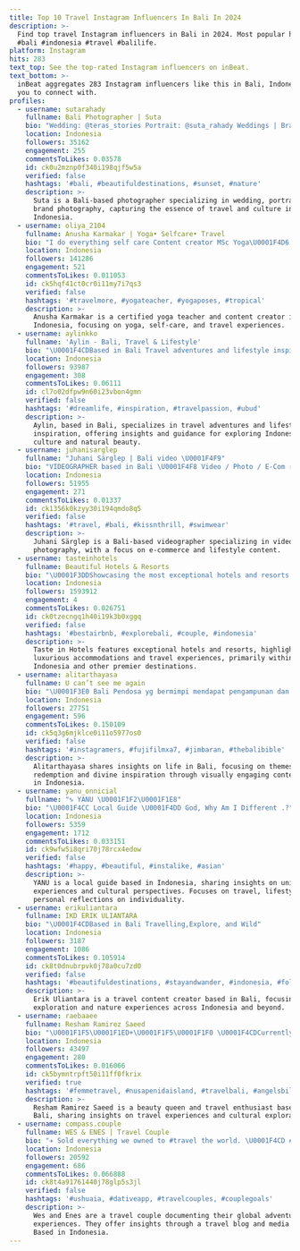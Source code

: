 ```yaml
---
title: Top 10 Travel Instagram Influencers In Bali In 2024
description: >-
  Find top travel Instagram influencers in Bali in 2024. Most popular hashtags:
  #bali #indonesia #travel #balilife.
platform: Instagram
hits: 283
text_top: See the top-rated Instagram influencers on inBeat.
text_bottom: >-
  inBeat aggregates 283 Instagram influencers like this in Bali, Indonesia for
  you to connect with.
profiles:
  - username: sutarahady
    fullname: Bali Photographer | Suta
    bio: "Wedding: @teras_stories Portrait: @suta_rahady Weddings | Brands | Travel Bali based photographer \U0001F4CD#bali \U0001F1F2\U0001F1E8"
    location: Indonesia
    followers: 35162
    engagement: 255
    commentsToLikes: 0.03578
    id: ck0u2mznp0f340i198qjf5w5a
    verified: false
    hashtags: '#bali, #beautifuldestinations, #sunset, #nature'
    description: >-
      Suta is a Bali-based photographer specializing in wedding, portrait, and
      brand photography, capturing the essence of travel and culture in
      Indonesia.
  - username: oliya_2104
    fullname: Anusha Karmakar | Yoga• Selfcare• Travel
    bio: "I do everything self care Content creator MSc Yoga\U0001F4D6| Certified Yoga teacher Work \U0001F4E7 anusha@cree8a.com Yoga Sessions ⬇️"
    location: Indonesia
    followers: 141286
    engagement: 521
    commentsToLikes: 0.011053
    id: ck5hqf41ct0cr0i11my7i7qs3
    verified: false
    hashtags: '#travelmore, #yogateacher, #yogaposes, #tropical'
    description: >-
      Anusha Karmakar is a certified yoga teacher and content creator in
      Indonesia, focusing on yoga, self-care, and travel experiences.
  - username: aylinkko
    fullname: 'Aylin - Bali, Travel & Lifestyle'
    bio: "\U0001F4CDBased in Bali Travel adventures and lifestyle inspiration \U0001FAF6\U0001F3FD Collabs: aylinkoster@gmail.com ↓ Get my Bali E-Book & 1:1 Calls"
    location: Indonesia
    followers: 93987
    engagement: 308
    commentsToLikes: 0.06111
    id: cl7o02dfpw9n60i23vbon4gmn
    verified: false
    hashtags: '#dreamlife, #inspiration, #travelpassion, #ubud'
    description: >-
      Aylin, based in Bali, specializes in travel adventures and lifestyle
      inspiration, offering insights and guidance for exploring Indonesia’s rich
      culture and natural beauty.
  - username: juhanisarglep
    fullname: "Juhani Särglep | Bali video \U0001F4F9"
    bio: "VIDEOGRAPHER based in Bali \U0001F4F8 Video / Photo / E-Com ⚡️ @kissnthrill \U0001F4CDDM or Email for booking\U0001F447\U0001F3FC\U0001F4E9"
    location: Indonesia
    followers: 51955
    engagement: 271
    commentsToLikes: 0.01337
    id: ck1356k0kzyy30i194qmdo8q5
    verified: false
    hashtags: '#travel, #bali, #kissnthrill, #swimwear'
    description: >-
      Juhani Särglep is a Bali-based videographer specializing in video and
      photography, with a focus on e-commerce and lifestyle content.
  - username: tasteinhotels
    fullname: Beautiful Hotels & Resorts
    bio: "\U0001F3DD️Showcasing the most exceptional hotels and resorts \U0001F3E8Part of the @hotel network \U0001F447 Spring FLASH SALE for hotels this week"
    location: Indonesia
    followers: 1593912
    engagement: 4
    commentsToLikes: 0.026751
    id: ck0tzecngq1h40i19k3b0xggq
    verified: false
    hashtags: '#bestairbnb, #explorebali, #couple, #indonesia'
    description: >-
      Taste in Hotels features exceptional hotels and resorts, highlighting
      luxurious accommodations and travel experiences, primarily within
      Indonesia and other premier destinations.
  - username: alitarthayasa
    fullname: U can’t see me again
    bio: "\U0001F3E0 Bali Pendosa yg bermimpi mendapat pengampunan dan keajaiban Tuhan"
    location: Indonesia
    followers: 27751
    engagement: 596
    commentsToLikes: 0.150109
    id: ck5q3g6mjklce0i11o5977os0
    verified: false
    hashtags: '#instagramers, #fujifilmxa7, #jimbaran, #thebalibible'
    description: >-
      Alitarthayasa shares insights on life in Bali, focusing on themes of
      redemption and divine inspiration through visually engaging content. Based
      in Indonesia.
  - username: yanu_onnicial
    fullname: "♑ YANU \U0001F1F2\U0001F1E8"
    bio: "\U0001F4CC Local Guide \U0001F4DD God, Why Am I Different .?"
    location: Indonesia
    followers: 5359
    engagement: 1712
    commentsToLikes: 0.033151
    id: ck9wfw5i8qri70j78rcx4edow
    verified: false
    hashtags: '#happy, #beautiful, #instalike, #asian'
    description: >-
      YANU is a local guide based in Indonesia, sharing insights on unique
      experiences and cultural perspectives. Focuses on travel, lifestyle, and
      personal reflections on individuality.
  - username: erikuliantara
    fullname: IKD ERIK ULIANTARA
    bio: "\U0001F4CDBased in Bali Travelling,Explore, and Wild"
    location: Indonesia
    followers: 3187
    engagement: 1086
    commentsToLikes: 0.105914
    id: ck8t0dnubrpvk0j78a0cu7zd0
    verified: false
    hashtags: '#beautifuldestinations, #stayandwander, #indonesia, #folkgreen'
    description: >-
      Erik Uliantara is a travel content creator based in Bali, focusing on
      exploration and nature experiences across Indonesia and beyond.
  - username: raebaaee
    fullname: Resham Ramirez Saeed
    bio: "\U0001F1F5\U0001F1ED+\U0001F1F5\U0001F1F0 \U0001F4CDCurrently in Bali \U0001F451 Miss Supranational Philippines 2019 \U0001F3A5TWILM interview out now \U0001F447\U0001F3FD"
    location: Indonesia
    followers: 43497
    engagement: 280
    commentsToLikes: 0.016066
    id: ck5bymntrpft50i11ff0fkrix
    verified: true
    hashtags: '#femmetravel, #nusapenidaisland, #travelbali, #angelsbillabong'
    description: >-
      Resham Ramirez Saeed is a beauty queen and travel enthusiast based in
      Bali, sharing insights on travel experiences and cultural explorations.
  - username: compass.couple
    fullname: WES & ENES | Travel Couple
    bio: "✈️ Sold everything we owned to #travel the world. \U0001F4CD #Denver #Colorado ✉ Partnerships@compasscouple.com \U0001F447 Travel Blog | Media Coverage \U0001F30D"
    location: Indonesia
    followers: 20592
    engagement: 686
    commentsToLikes: 0.066888
    id: ck8t4a91761440j78glp5s3jl
    verified: false
    hashtags: '#ushuaia, #dativeapp, #travelcouples, #couplegoals'
    description: >-
      Wes and Enes are a travel couple documenting their global adventures and
      experiences. They offer insights through a travel blog and media coverage.
      Based in Indonesia.
---
```


